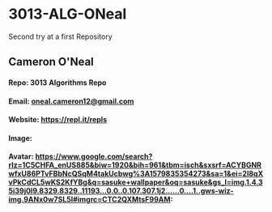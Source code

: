 # 3013-ALG-ONeal
Second try at a first Repository

## Cameron O'Neal

#### Repo: 3013 Algorithms Repo
#### Email: oneal.cameron12@gmail.com
#### Website: https://repl.it/repls
#### Image:

#### Avatar: https://www.google.com/search?rlz=1C5CHFA_enUS885&biw=1920&bih=961&tbm=isch&sxsrf=ACYBGNRwfxU86PTvFBbNcQSqM4takUcbwg%3A1579835354273&sa=1&ei=2l8qXvPkCdCL5wKS2KfYBg&q=sasuke+wallpaper&oq=sasuke&gs_l=img.1.4.35i39j0l9.8329.8329..11193...0.0..0.107.307.1j2......0....1..gws-wiz-img.9ANx0w7SL5I#imgrc=CTC2QXMtsF99AM:
